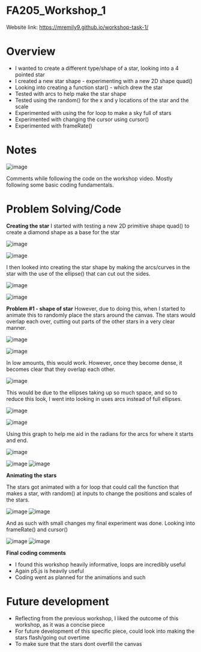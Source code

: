 # FA205_Workshop_1

Website link: https://mremily9.github.io/workshop-task-1/


# Overview
- I wanted to create a different type/shape of a star, looking into a 4 pointed star
- I created a new star shape - experimenting with a new 2D shape quad()
- Looking into creating a function star() - which drew the star
- Tested with arcs to help make the star shape
- Tested using the random() for the x and y locations of the star and the scale
- Experimented with using the for loop to make a sky full of stars
- Experimented with changing the cursor using cursor()
- Experimented with frameRate() 

  
# Notes
![image](https://github.com/user-attachments/assets/a03b6b6b-64d2-4129-8b47-ec40592f1ebd)

Comments while following the code on the workshop video. Mostly following some basic coding fundamentals. 




# Problem Solving/Code
**Creating the star**
I started with testing a new 2D primitive shape quad() to create a diamond shape as a base for the star

![image](https://github.com/user-attachments/assets/7452d6d2-5865-4ea0-bb91-aa48ee53cc93)

![image](https://github.com/user-attachments/assets/5b125eac-b776-4044-a470-3a0c7e70369c)

I then looked into creating the star shape by making the arcs/curves in the star with the use of the ellipse() that can cut out the sides. 

![image](https://github.com/user-attachments/assets/5f7a67c9-f321-4d03-9892-1c7a7e03d80e)

![image](https://github.com/user-attachments/assets/0e66e010-494c-4d68-a7ac-41520a42f7dd)

**Problem #1 - shape of star**
However, due to doing this, when I started to animate this to randomly place the stars around the canvas. The stars would overlap each over, cutting out parts of the other stars in a very clear manner. 

![image](https://github.com/user-attachments/assets/030b0a93-5ca2-43d8-aa82-10a1e56155ef)

![image](https://github.com/user-attachments/assets/a6d77012-818d-44dc-bce9-111beab2a51c)

In low amounts, this would work. However, once they become dense, it becomes clear that they overlap each other. 

![image](https://github.com/user-attachments/assets/26c3b12b-3cc4-4195-aac0-dea304ead16a)

This would be due to the ellipses taking up so much space, and so to reduce this look, I went into looking in uses arcs instead of full ellipses. 

![image](https://github.com/user-attachments/assets/45603f2a-d4cf-4f09-a496-728ea4706a42)

![image](https://github.com/user-attachments/assets/b975399e-8a6d-48be-94f5-2e0d75cfc012)

Using this graph to help me aid in the radians for the arcs for where it starts and end. 

![image](https://github.com/user-attachments/assets/7aaecaa8-146b-4d47-a9c6-71f326d32819)

![image](https://github.com/user-attachments/assets/13f6b740-5d5a-498e-be8c-9f9e376efda9)
![image](https://github.com/user-attachments/assets/cb50fa0e-7685-4002-a77b-8735a6c5bdeb)

**Animating the stars**

The stars got animated with a for loop that could call the function that makes a star, with random() at inputs to change the positions and scales of the stars. 

![image](https://github.com/user-attachments/assets/c0ed1210-2cb8-47e7-ada5-2acb30e451c7)
![image](https://github.com/user-attachments/assets/94e57e81-64bf-4781-b0ba-c5d2d149ce28)

And as such with small changes my final experiment was done. Looking into frameRate() and cursor() 

![image](https://github.com/user-attachments/assets/fa16be0b-3f70-4f84-9807-efe2f79eded1)
![image](https://github.com/user-attachments/assets/6cb6c93c-2c64-484c-b632-9ece33f41fbe)


**Final coding comments**
- I found this workshop heavily informative, loops are incredibly useful
- Again p5.js is heavily useful
- Coding went as planned for the animations and such

# Future development 
- Reflecting from the previous workshop, I liked the outcome of this workshop, as it was a concise piece
- For future development of this specific piece, could look into making the stars flash/going out overtime
- To make sure that the stars dont overfill the canvas

